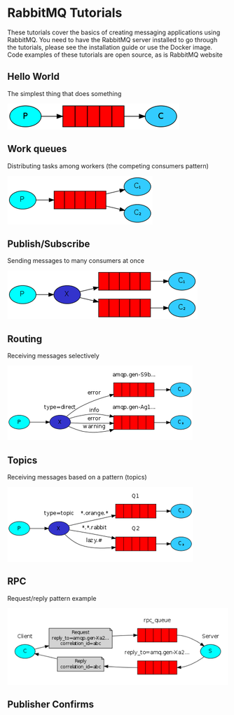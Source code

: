 # RabbitMQ Tutorials

These tutorials cover the basics of creating messaging applications using RabbitMQ. You need to have the RabbitMQ server installed to go through the tutorials, please see the installation guide or use the Docker image. Code examples of these tutorials are open source, as is RabbitMQ website

## Hello World

The simplest thing that does something

![Java](./images/python-one.webp)

## Work queues

Distributing tasks among workers (the competing consumers pattern)

![Java](./images/python-two.webp)

## Publish/Subscribe

Sending messages to many consumers at once

![Java](./images/python-three.webp)

## Routing

Receiving messages selectively

![Java](./images/python-four.webp)

## Topics

Receiving messages based on a pattern (topics)

![Java](./images/python-five.webp)

## RPC

Request/reply pattern example

![Java](./images/python-six.webp)

## Publisher Confirms
